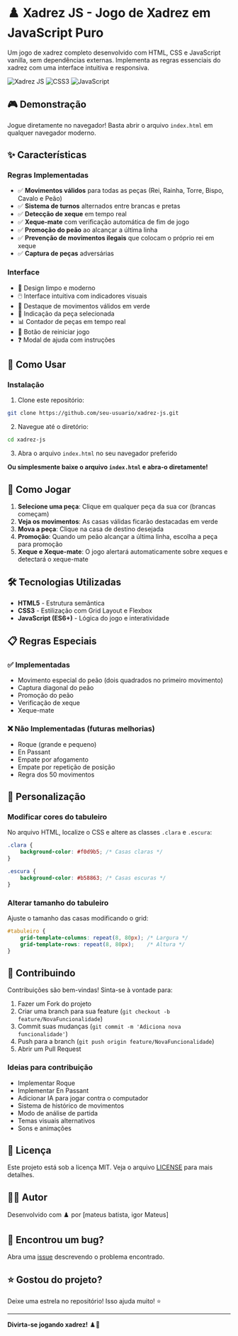 # ♟️ Xadrez JS - Jogo de Xadrez em JavaScript Puro

Um jogo de xadrez completo desenvolvido com HTML, CSS e JavaScript vanilla, sem dependências externas. Implementa as regras essenciais do xadrez com uma interface intuitiva e responsiva.

![Xadrez JS](https://img.shields.io/badge/HTML5-E34F26?style=for-the-badge&logo=html5&logoColor=white)
![CSS3](https://img.shields.io/badge/CSS3-1572B6?style=for-the-badge&logo=css3&logoColor=white)
![JavaScript](https://img.shields.io/badge/JavaScript-F7DF1E?style=for-the-badge&logo=javascript&logoColor=black)

## 🎮 Demonstração

Jogue diretamente no navegador! Basta abrir o arquivo `index.html` em qualquer navegador moderno.

## ✨ Características

### Regras Implementadas
- ✅ **Movimentos válidos** para todas as peças (Rei, Rainha, Torre, Bispo, Cavalo e Peão)
- ✅ **Sistema de turnos** alternados entre brancas e pretas
- ✅ **Detecção de xeque** em tempo real
- ✅ **Xeque-mate** com verificação automática de fim de jogo
- ✅ **Promoção do peão** ao alcançar a última linha
- ✅ **Prevenção de movimentos ilegais** que colocam o próprio rei em xeque
- ✅ **Captura de peças** adversárias

### Interface
- 🎨 Design limpo e moderno
- 🖱️ Interface intuitiva com indicadores visuais
- 💚 Destaque de movimentos válidos em verde
- 💛 Indicação da peça selecionada
- 📊 Contador de peças em tempo real
- 🔄 Botão de reiniciar jogo
- ❓ Modal de ajuda com instruções

## 🚀 Como Usar

### Instalação

1. Clone este repositório:
```bash
git clone https://github.com/seu-usuario/xadrez-js.git
```

2. Navegue até o diretório:
```bash
cd xadrez-js
```

3. Abra o arquivo `index.html` no seu navegador preferido

**Ou simplesmente baixe o arquivo `index.html` e abra-o diretamente!**

## 🎯 Como Jogar

1. **Selecione uma peça**: Clique em qualquer peça da sua cor (brancas começam)
2. **Veja os movimentos**: As casas válidas ficarão destacadas em verde
3. **Mova a peça**: Clique na casa de destino desejada
4. **Promoção**: Quando um peão alcançar a última linha, escolha a peça para promoção
5. **Xeque e Xeque-mate**: O jogo alertará automaticamente sobre xeques e detectará o xeque-mate

## 🛠️ Tecnologias Utilizadas

- **HTML5** - Estrutura semântica
- **CSS3** - Estilização com Grid Layout e Flexbox
- **JavaScript (ES6+)** - Lógica do jogo e interatividade

## 📋 Regras Especiais

### ✅ Implementadas
- Movimento especial do peão (dois quadrados no primeiro movimento)
- Captura diagonal do peão
- Promoção do peão
- Verificação de xeque
- Xeque-mate

### ❌ Não Implementadas (futuras melhorias)
- Roque (grande e pequeno)
- En Passant
- Empate por afogamento
- Empate por repetição de posição
- Regra dos 50 movimentos

## 🎨 Personalização

### Modificar cores do tabuleiro
No arquivo HTML, localize o CSS e altere as classes `.clara` e `.escura`:

```css
.clara {
    background-color: #f0d9b5; /* Casas claras */
}

.escura {
    background-color: #b58863; /* Casas escuras */
}
```

### Alterar tamanho do tabuleiro
Ajuste o tamanho das casas modificando o grid:

```css
#tabuleiro {
    grid-template-columns: repeat(8, 80px); /* Largura */
    grid-template-rows: repeat(8, 80px);    /* Altura */
}
```

## 🤝 Contribuindo

Contribuições são bem-vindas! Sinta-se à vontade para:

1. Fazer um Fork do projeto
2. Criar uma branch para sua feature (`git checkout -b feature/NovaFuncionalidade`)
3. Commit suas mudanças (`git commit -m 'Adiciona nova funcionalidade'`)
4. Push para a branch (`git push origin feature/NovaFuncionalidade`)
5. Abrir um Pull Request

### Ideias para contribuição
- Implementar Roque
- Implementar En Passant
- Adicionar IA para jogar contra o computador
- Sistema de histórico de movimentos
- Modo de análise de partida
- Temas visuais alternativos
- Sons e animações

## 📝 Licença

Este projeto está sob a licença MIT. Veja o arquivo [LICENSE](LICENSE) para mais detalhes.

## 👨‍💻 Autor

Desenvolvido com ♟️ por [mateus batista, igor Mateus]

## 🐛 Encontrou um bug?

Abra uma [issue](https://github.com/seu-usuario/xadrez-js/issues) descrevendo o problema encontrado.

## ⭐ Gostou do projeto?

Deixe uma estrela no repositório! Isso ajuda muito! ⭐

---

**Divirta-se jogando xadrez!** ♟️👑
